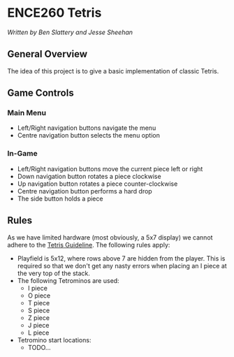# ENCE260 Tetris

*Written by Ben Slattery and Jesse Sheehan*

## General Overview

The idea of this project is to give a basic implementation of classic Tetris.

## Game Controls

### Main Menu

- Left/Right navigation buttons navigate the menu
- Centre navigation button selects the menu option

### In-Game

- Left/Right navigation buttons move the current piece left or right
- Down navigation button rotates a piece clockwise
- Up navigation button rotates a piece counter-clockwise
- Centre navigation button performs a hard drop
- The side button holds a piece

## Rules

As we have limited hardware (most obviously, a 5x7 display) we cannot adhere to the [Tetris Guideline](http://tetris.wikia.com/wiki/Tetris_Guideline). The following rules apply:
- Playfield is 5x12, where rows above 7 are hidden from the player. This is required so that we don't get any nasty errors when placing an I piece at the very top of the stack.
- The following Tetrominos are used:
  - I piece
  - O piece
  - T piece
  - S piece
  - Z piece
  - J piece
  - L piece
- Tetromino start locations:
  - TODO...